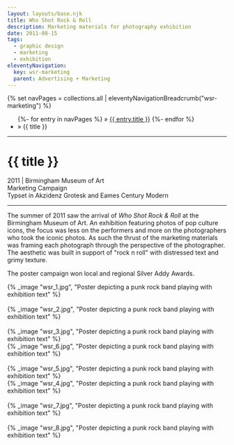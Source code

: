 ```yaml
---
layout: layouts/base.njk
title: Who Shot Rock & Roll
description: Marketing materials for photography exhibition
date: 2011-08-15
tags:
  - graphic design
  - marketing
  - exhibition
eleventyNavigation:
  key: wsr-marketing
  parent: Advertising + Marketing
---
```


<div class="container">
	<div class="row">
		<div class="col">
			{% set navPages = collections.all | eleventyNavigationBreadcrumb("wsr-marketing") %}
			<ul class="post-metadata">
			{%- for entry in navPages %}
				<li{% if entry.url == page.url %} class="active-breadcrumb"{% endif %}>
    			 » <a href="{{ entry.url }}">{{ entry.title }}</a>
  				</li>
			{%- endfor %}
	    	<li><active-breadcrumb>» {{ title }}</active-breadcrumb></li>
			</ul>
		</div>
	</div>
    <hr>
	<div class="row"></div>
    <div class="row">
		<div class="col">
			<h1>{{ title }}</h1>
			<figcaption>2011 | Birmingham Museum of Art</figcaption>
            <figcaption>Marketing Campaign</br>Typset in Akzidenz Grotesk and Eames Century Modern</figcaption>
            <hr>
			<p>The summer of 2011 saw the arrival of <em>Who Shot Rock & Roll</em> at the Birmingham Museum of Art. An exhibition featuring photos of pop culture icons, the focus was less on the performers and more on the photographers who took the iconic photos. As such the thrust of the marketing materials was framing each photograph through the perspective of the photographer. The aesthetic was built in support of "rock n roll" with distressed text and grimy texture.</p>
            <p>The poster campaign won local and regional Silver Addy Awards.</P>
		</div>
        <div class="col-12 col-12-md col-1-lg"></div>
        <div class="col">
			{% _image "wsr_1.jpg", "Poster depicting a punk rock band playing with exhibition text" %}
		</div>
	</div>
    </br>
    <div class="row">
        <div class="col">
            {% _image "wsr_2.jpg", "Poster depicting a punk rock band playing with exhibition text" %}
        </br>
        </br>               
            {% _image "wsr_3.jpg", "Poster depicting a punk rock band playing with exhibition text" %}
        </div>
        <div class="col">
            {% _image "wsr_6.jpg", "Poster depicting a punk rock band playing with exhibition text" %} 
        </br>
        </br>
            {% _image "wsr_5.jpg", "Poster depicting a punk rock band playing with exhibition text" %}
        </div>
        <div class="col">
            {% _image "wsr_4.jpg", "Poster depicting a punk rock band playing with exhibition text" %}
        </br>
        </br>
            {% _image "wsr_7.jpg", "Poster depicting a punk rock band playing with exhibition text" %} 
        </br>
        </br>
            {% _image "wsr_8.jpg", "Poster depicting a punk rock band playing with exhibition text" %} 
        </div>
    </div>
</div>